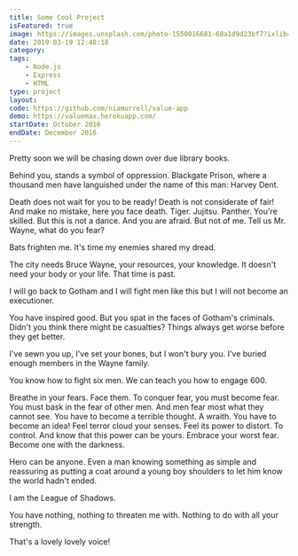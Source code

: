 ```yaml
---
title: Some Cool Project
isFeatured: true
image: https://images.unsplash.com/photo-1550016681-60a1d9d23bf7?ixlib=rb-1.2.1&ixid=eyJhcHBfaWQiOjEyMDd9&auto=format&fit=crop&w=1344&q=80
date: 2019-03-19 12:48:18
category:
tags:
    - Node.js
    - Express
    - HTML
type: project
layout:
code: https://github.com/niamurrell/value-app
demo: https://valuemax.herokuapp.com/
startDate: October 2016
endDate: December 2016
---
```


Pretty soon we will be chasing down over due library books.

Behind you, stands a symbol of oppression. Blackgate Prison, where a thousand men have languished under the name of this man: Harvey Dent.

Death does not wait for you to be ready! Death is not considerate of fair! And make no mistake, here you face death. Tiger. Jujitsu. Panther. You're skilled. But this is not a dance. And you are afraid. But not of me. Tell us Mr. Wayne, what do you fear?

Bats frighten me. It's time my enemies shared my dread.

The city needs Bruce Wayne, your resources, your knowledge. It doesn't need your body or your life. That time is past.

I will go back to Gotham and I will fight men Iike this but I will not become an executioner.

You have inspired good. But you spat in the faces of Gotham's criminals. Didn't you think there might be casualties? Things always get worse before they get better.

I've sewn you up, I've set your bones, but I won't bury you. I've buried enough members in the Wayne family.

You know how to fight six men. We can teach you how to engage 600.

Breathe in your fears. Face them. To conquer fear, you must become fear. You must bask in the fear of other men. And men fear most what they cannot see. You have to become a terrible thought. A wraith. You have to become an idea! Feel terror cloud your senses. Feel its power to distort. To control. And know that this power can be yours. Embrace your worst fear. Become one with the darkness.

Hero can be anyone. Even a man knowing something as simple and reassuring as putting a coat around a young boy shoulders to let him know the world hadn't ended.

I am the League of Shadows.

You have nothing, nothing to threaten me with. Nothing to do with all your strength.

That's a lovely lovely voice!
